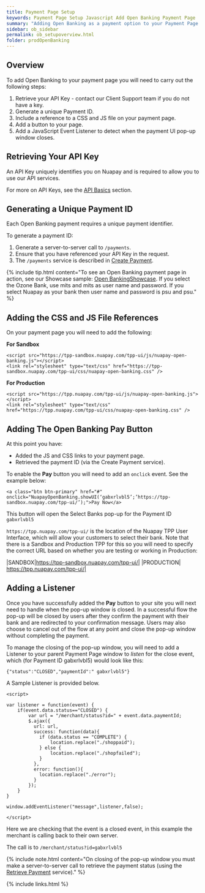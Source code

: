 ```yaml
---
title: Payment Page Setup
keywords: Payment Page Setup Javascript Add Open Banking Payment Page
summary: "Adding Open Banking as a payment option to your Payment Page requires a little configuration as outlined below."
sidebar: ob_sidebar
permalink: ob_setupoverview.html
folder: prodOpenBanking
---
```


## Overview

To add Open Banking to your payment page you will need to carry out the following steps:

1. Retrieve your API Key - contact our Client Support team if you do not have a key.
1. Generate a unique Payment ID.
1. Include a reference to a CSS and JS file on your payment page.
1. Add a button to your page.
1. Add a JavaScript Event Listener to detect when the payment UI pop-up window closes.

## Retrieving Your API Key

An API Key uniquely identifies you on Nuapay and is required to allow you to use our API services.

For more on API Keys, see the <a href="ob_generalrules.html">API Basics</a> section.


## Generating a Unique Payment ID

Each Open Banking payment requires a unique payment identifier. 

To generate a payment ID:

1. Generate a server-to-server call to ``/payments``.
1. Ensure that you have referenced your API Key in the request.
1. The ``/payments`` service is described in <a href="ob_createpayment.html">Create Payment</a>.

{% include tip.html content="To see an Open Banking payment page in action, see our Showcase sample: [Open BankingShowcase](https://merchant.nuapay.com/merchant/shop). If you select the Ozone Bank, use mits and mits as user name and password. If you select Nuapay as your bank then user name and password is psu and psu." %}

## Adding the CSS and JS File References

On your payment page you will need to add the following:

**For Sandbox**

````
<script src="https://tpp-sandbox.nuapay.com/tpp-ui/js/nuapay-open-banking.js"></script>
<link rel="stylesheet" type="text/css" href="https://tpp-sandbox.nuapay.com/tpp-ui/css/nuapay-open-banking.css" />
````

**For Production**

````
<script src="https://tpp.nuapay.com/tpp-ui/js/nuapay-open-banking.js"></script>
<link rel="stylesheet" type="text/css" href="https://tpp.nuapay.com/tpp-ui/css/nuapay-open-banking.css" />
````

## Adding The Open Banking Pay Button

At this point you have:

* Added the JS and CSS links to your payment page.
* Retrieved the payment ID (via the Create Payment service).

To enable the **Pay** button you will need to add an ``onclick`` event. See the example below:

````
<a class="btn btn-primary" href="#" onclick="NuapayOpenBanking.showUI(‘gabxrlvbl5’;’https://tpp-sandbox.nuapay.com/tpp-ui/’);">Pay Now</a>

````

This button will open the Select Banks pop-up for the Payment ID ``gabxrlvbl5``

``https://tpp.nuapay.com/tpp-ui/`` is the location of the Nuapay TPP User Interface, which will allow your customers to select their bank.
Note that there is a Sandbox and Production TPP for this so you will need to specify the correct URL based on whether you are testing or working in Production:

|SANDBOX|https://tpp-sandbox.nuapay.com/tpp-ui/|
|PRODUCTION| https://tpp.nuapay.com/tpp-ui/|

## Adding a Listener

Once you have successfully added the **Pay** button to your site you will next need to handle when the pop-up window is closed.
In a successful flow the pop-up will be closed by users after they confirm the payment with their bank and are redirected to your confirmation message. Users may also choose to cancel out of the flow at any point and close the pop-up window without completing the payment.

To manage the closing of the pop-up window, you will need to add a Listener to your parent Payment Page window to <i>listen</i> for the close event, which (for Payment ID  gabxrlvbl5) would look like this:

``{"status":"CLOSED","paymentId":" gabxrlvbl5"}``


A Sample Listener is provided below.


````
<script>

var listener = function(event) {
    if(event.data.status=="CLOSED") {
        var url = "/merchant/status?id=" + event.data.paymentId;
        $.ajax({
          url: url,
          success: function(data){
            if (data.status == "COMPLETE") {
                location.replace("./shoppaid");
            } else {
                location.replace("./shopfailed");
            }
          },
          error: function(){
            location.replace("./error");
          }
        });
    }
}

window.addEventListener("message",listener,false);

</script>
````

Here we are checking that the event is a closed event, in this example the merchant is calling back to their own server. 

The call is to ``/merchant/status?id=gabxrlvbl5``


{% include note.html content="On closing of the pop-up window you must make a server-to-server call to retrieve the payment status (using the [Retrieve Payment](ob_retrievepayment.html) service)." %}

{% include links.html %}






